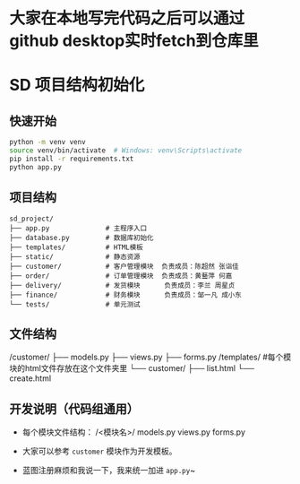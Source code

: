 # 大家在本地写完代码之后可以通过github desktop实时fetch到仓库里
# SD 项目结构初始化

## 快速开始

```bash
python -m venv venv
source venv/bin/activate  # Windows: venv\Scripts\activate
pip install -r requirements.txt
python app.py
```

## 项目结构

```
sd_project/
├── app.py              # 主程序入口
├── database.py         # 数据库初始化
├── templates/          # HTML模板
├── static/             # 静态资源
├── customer/           # 客户管理模块  负责成员：陈超然 张诣佳
├── order/              # 订单管理模块  负责成员：黄藝萍 何嘉
├── delivery/           # 发货模块      负责成员：李兰 周星贞
├── finance/            # 财务模块      负责成员：邹一凡 成小东
└── tests/              # 单元测试
```
## 文件结构
/customer/
    ├── models.py
    ├── views.py
    ├── forms.py
/templates/             #每个模块的html文件存放在这个文件夹里
    └── customer/
        ├── list.html
        └── create.html

## 开发说明（代码组通用）

- 每个模块文件结构：
  /<模块名>/
      models.py
      views.py
      forms.py

- 大家可以参考 `customer` 模块作为开发模板。
- 蓝图注册麻烦和我说一下，我来统一加进 `app.py`~

